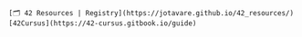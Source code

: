 	[🗂️ 42 Resources | Registry](https://jotavare.github.io/42_resources/)
	[42Cursus](https://42-cursus.gitbook.io/guide)